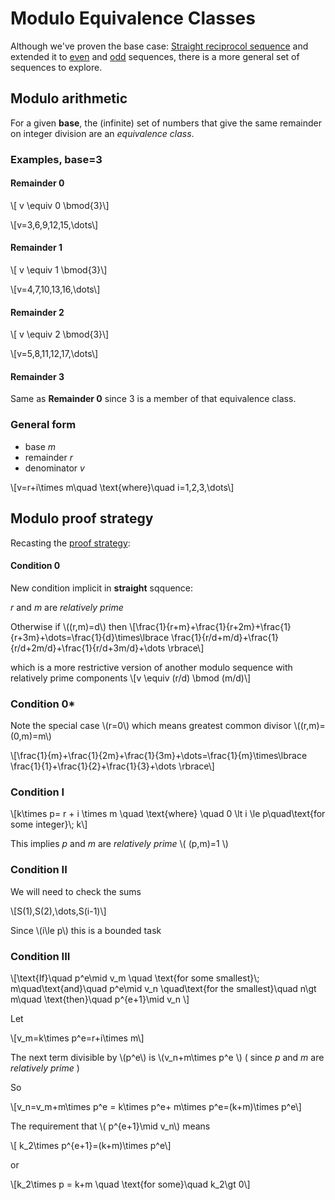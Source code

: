 # Modulo Equivalence Classes

Although we've proven the base case: [Straight reciprocol sequence](straight.md) and extended it to [even](even.md) and [odd](odd.md) sequences, there is a more general set of sequences to explore.

## Modulo arithmetic

For a given __base__, the (infinite) set of numbers that give the same remainder on integer division are an *equivalence class*.

### Examples, base=3

#### Remainder 0
\\[ v \equiv 0 \bmod{3}\\]

\\[v=3,6,9,12,15,\dots\\]

#### Remainder 1
\\[ v \equiv 1 \bmod{3}\\]

\\[v=4,7,10,13,16,\dots\\]

#### Remainder 2
\\[ v \equiv 2 \bmod{3}\\]

\\[v=5,8,11,12,17,\dots\\]

#### Remainder 3

Same as __Remainder 0__ since 3 is a member of that equivalence class.

### General form

* base *m*
* remainder *r*
* denominator *v*

\\[v=r+i\times m\quad \text{where}\quad i=1,2,3,\dots\\]

## Modulo proof strategy

Recasting the [proof strategy](strategy.md):

#### Condition 0
New condition implicit in __straight__ sqquence:

*r* and *m* are *relatively prime*

Otherwise if \\((r,m)=d\\) then
\\[\frac{1}{r+m}+\frac{1}{r+2m}+\frac{1}{r+3m}+\dots=\frac{1}{d}\times\lbrace \frac{1}{r/d+m/d}+\frac{1}{r/d+2m/d}+\frac{1}{r/d+3m/d}+\dots \rbrace\\]

which is a more restrictive version of another modulo sequence with relatively prime components
\\[v \equiv (r/d) \bmod (m/d)\\]

### Condition 0*

Note the special case \\(r=0\\) which means greatest common divisor  \\((r,m)=(0,m)=m\\)

\\[\frac{1}{m}+\frac{1}{2m}+\frac{1}{3m}+\dots=\frac{1}{m}\times\lbrace \frac{1}{1}+\frac{1}{2}+\frac{1}{3}+\dots \rbrace\\]

### Condition I

\\[k\times p= r + i \times m \quad \text{where} \quad 0 \lt i \le p\quad\text{for some integer}\\; k\\]

This implies *p* and *m* are *relatively prime* 
\\( (p,m)=1 \\)

### Condition II

We will need to check the sums

\\[S(1),S(2),\dots,S(i-1)\\]

Since \\(i\le p\\) this is a bounded task

### Condition III

\\[\text{If}\quad p\^e\mid v\_m \quad \text{for some smallest}\\; m\\quad\text{and}\quad p\^e\mid v\_n \quad\text{for the smallest}\quad n\gt m\quad \text{then}\quad p\^{e+1}\mid v\_n \\]

Let

\\[v\_m=k\times p\^e=r+i\times m\\]

The next term divisible by \\(p\^e\\) is \\(v\_n+m\times p\^e \\)  ( since *p* and *m* are *relatively prime* )

So

\\[v\_n=v_m+m\times p\^e = k\times p\^e+ m\times p\^e=(k+m)\times p\^e\\]

The requirement that \\( p\^{e+1}\mid v\_n\\) means

\\[ k_2\times p\^{e+1}=(k+m)\times p\^e\\]

or

\\[k_2\times p = k+m \quad \text{for some}\quad k\_2\gt 0\\]